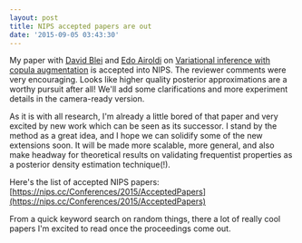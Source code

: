 ```yaml
---
layout: post
title: NIPS accepted papers are out
date: '2015-09-05 03:43:30'
---
```


My paper with [David Blei](http://www.cs.columbia.edu/~blei/) and [Edo Airoldi](http://www.people.fas.harvard.edu/~airoldi/) on [Variational inference with copula augmentation](http://arxiv.org/abs/1506.03159) is accepted into NIPS. The reviewer comments were very encouraging. Looks like higher quality posterior approximations are a worthy pursuit after all! We'll add some clarifications and more experiment details in the camera-ready version.

As it is with all research, I'm already a little bored of that paper and very excited by new work which can be seen as its successor. I stand by the method as a great idea, and I hope we can solidify some of the new extensions soon. It will be made more scalable, more general, and also make headway for theoretical results on validating frequentist properties as a posterior density estimation technique(!).

Here's the list of accepted NIPS papers: [https://nips.cc/Conferences/2015/AcceptedPapers](https://nips.cc/Conferences/2015/AcceptedPapers)

From a quick keyword search on random things, there a lot of really cool papers I'm excited to read once the proceedings come out.
